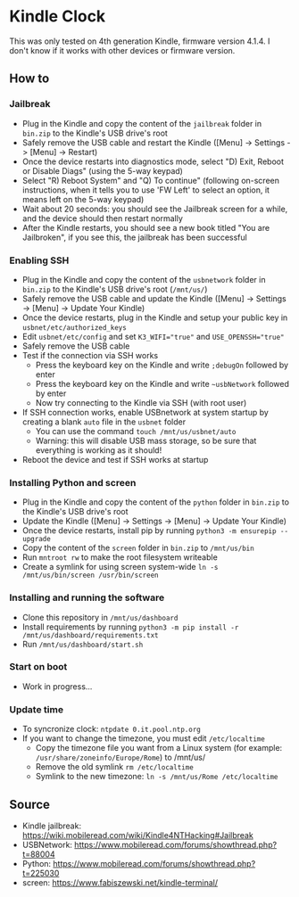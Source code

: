 # Kindle Clock

This was only tested on 4th generation Kindle, firmware version 4.1.4. I don't know if it works with other devices or firmware version.

## How to
### Jailbreak
* Plug in the Kindle and copy the content of the `jailbreak` folder in `bin.zip` to the Kindle's USB drive's root 
* Safely remove the USB cable and restart the Kindle ([Menu] -> Settings -> [Menu] -> Restart)
* Once the device restarts into diagnostics mode, select "D) Exit, Reboot or Disable Diags" (using the 5-way keypad) 
* Select "R) Reboot System" and "Q) To continue" (following on-screen instructions, when it tells you to use 'FW Left' to select an option, it means left on the 5-way keypad) 
* Wait about 20 seconds: you should see the Jailbreak screen for a while, and the device should then restart normally 
* After the Kindle restarts, you should see a new book titled "You are Jailbroken", if you see this, the jailbreak has been successful

### Enabling SSH
* Plug in the Kindle and copy the content of the `usbnetwork` folder in `bin.zip` to the Kindle's USB drive's root (`/mnt/us/`)
* Safely remove the USB cable and update the Kindle ([Menu] -> Settings -> [Menu] -> Update Your Kindle)
* Once the device restarts, plug in the Kindle and setup your public key in `usbnet/etc/authorized_keys`
* Edit `usbnet/etc/config` and set `K3_WIFI="true"` and `USE_OPENSSH="true"`
* Safely remove the USB cable
* Test if the connection via SSH works
    * Press the keyboard key on the Kindle and write `;debugOn` followed by enter
    * Press the keyboard key on the Kindle and write `~usbNetwork` followed by enter
    * Now try connecting to the Kindle via SSH (with root user)
* If SSH connection works, enable USBnetwork at system startup by creating a blank `auto` file in the `usbnet` folder 
    * You can use the command `touch /mnt/us/usbnet/auto`
    * Warning: this will disable USB mass storage, so be sure that everything is working as it should!
* Reboot the device and test if SSH works at startup

### Installing Python and screen
* Plug in the Kindle and copy the content of the `python` folder in `bin.zip` to the Kindle's USB drive's root 
* Update the Kindle ([Menu] -> Settings -> [Menu] -> Update Your Kindle)
* Once the device restarts, install pip by running `python3 -m ensurepip --upgrade`
* Copy the content of the `screen` folder in `bin.zip` to `/mnt/us/bin`
* Run `mntroot rw` to make the root filesystem writeable
* Create a symlink for using screen system-wide `ln -s /mnt/us/bin/screen /usr/bin/screen`

### Installing and running the software
* Clone this repository in `/mnt/us/dashboard`
* Install requirements by running `python3 -m pip install -r /mnt/us/dashboard/requirements.txt`
* Run `/mnt/us/dashboard/start.sh`

### Start on boot
* Work in progress...

### Update time
* To syncronize clock: `ntpdate 0.it.pool.ntp.org`
* If you want to change the timezone, you must edit `/etc/localtime`
    * Copy the timezone file you want from a Linux system (for example: `/usr/share/zoneinfo/Europe/Rome`) to /mnt/us/
    * Remove the old symlink `rm /etc/localtime`
    * Symlink to the new timezone: `ln -s /mnt/us/Rome /etc/localtime`

## Source
* Kindle jailbreak: https://wiki.mobileread.com/wiki/Kindle4NTHacking#Jailbreak
* USBNetwork: https://www.mobileread.com/forums/showthread.php?t=88004
* Python: https://www.mobileread.com/forums/showthread.php?t=225030
* screen: https://www.fabiszewski.net/kindle-terminal/
